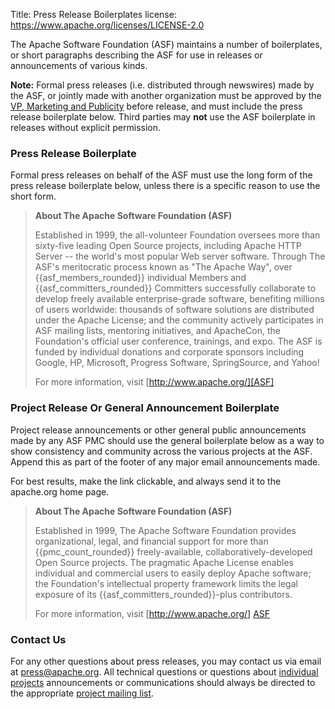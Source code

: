 Title: Press Release Boilerplates
license: https://www.apache.org/licenses/LICENSE-2.0

The Apache Software Foundation (ASF) maintains a number of boilerplates, 
or short paragraphs describing the ASF for use in releases or announcements of various kinds.

**Note:** Formal press releases (i.e. distributed through newswires)
made by the ASF, or jointly made with another organization must be 
approved by the [VP, Marketing and Publicity][M&P] 
before release, and must include the press release boilerplate below.
Third parties may **not** use the ASF boilerplate in releases without 
explicit permission.

[M&P]: http://www.apache.org/press/ "ASF Marketing and Publicity"

### Press Release Boilerplate ###

Formal press releases on behalf of the ASF must use the long form 
of the press release boilerplate below, unless there is a specific 
reason to use the short form.

> **About The Apache Software Foundation (ASF)**
> 
> Established in 1999, the all-volunteer Foundation oversees more than sixty-five 
> leading Open Source projects, including Apache HTTP Server -- the world's most 
> popular Web server software. Through The ASF's meritocratic process known as 
> "The Apache Way", over {{asf_members_rounded}} individual Members and {{asf_committers_rounded}} Committers successfully 
> collaborate to develop freely available enterprise-grade software, benefiting 
> millions of users worldwide: thousands of software solutions are distributed 
> under the Apache License; and the community actively participates in ASF mailing 
> lists, mentoring initiatives, and ApacheCon, the Foundation's official user 
> conference, trainings, and expo. The ASF is funded by individual donations and 
> corporate sponsors including Google, HP, Microsoft, Progress Software,  SpringSource, 
> and Yahoo! 
> 
> For more information, visit [http://www.apache.org/][ASF]
> 

[ASF]: http://www.apache.org/ "the Apache Software Foundation"


### Project Release Or General Announcement Boilerplate ###

Project release announcements or other general public announcements 
made by any ASF PMC should use the general boilerplate 
below as a way to show consistency and community across the various 
projects at the ASF.  Append this as part of the footer of any 
major email announcements made. 
        
For best results, make the link clickable, 
and always send it to the apache.org home page.

> **About The Apache Software Foundation (ASF)**
> 
> Established in 1999, The Apache Software Foundation provides organizational, 
> legal, and financial support for more than {{pmc_count_rounded}} freely-available, 
> collaboratively-developed Open Source projects. The pragmatic Apache License 
> enables individual and commercial users to easily deploy Apache software; 
> the Foundation's intellectual property framework limits the legal exposure 
> of its {{asf_committers_rounded}}-plus contributors. 
> 
> For more information, visit [http://www.apache.org/] [ASF]

[ASF]: http://www.apache.org/ "Apache Software Foundation"

### Contact Us ###

For any other questions about press releases, you may
contact us via email at
[press@apache.org](mailto:press@apache.org?subject=[Press]%20Release%20Boilerplate%20Request).
All technical questions or questions about
[individual projects](http://projects.apache.org/)
announcements or communications should always be directed to the appropriate
[project mailing list](/foundation/mailinglists.html).


